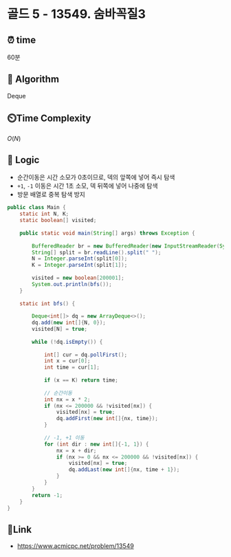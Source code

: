 
# 골드 5 - 13549. 숨바꼭질3
## ⏰  **time**
60분

## :pushpin: **Algorithm**
Deque

## ⏲️**Time Complexity**
$O(N)$

## :round_pushpin: **Logic**

- 순간이동은 시간 소모가 0초이므로, 덱의 앞쪽에 넣어 즉시 탐색
- `+1`, `-1` 이동은 시간 1초 소모, 덱 뒤쪽에 넣어 나중에 탐색
- 방문 배열로 중복 탐색 방지

```java
public class Main {
    static int N, K;
    static boolean[] visited;
    
    public static void main(String[] args) throws Exception {
    	
        BufferedReader br = new BufferedReader(new InputStreamReader(System.in));
        String[] split = br.readLine().split(" ");
        N = Integer.parseInt(split[0]);
        K = Integer.parseInt(split[1]);
        
        visited = new boolean[200001];
        System.out.println(bfs());
    }
    
    static int bfs() {
    	
        Deque<int[]> dq = new ArrayDeque<>();
        dq.add(new int[]{N, 0});
        visited[N] = true;
        
        while (!dq.isEmpty()) {
        	
            int[] cur = dq.pollFirst();
            int x = cur[0];
            int time = cur[1];
            
            if (x == K) return time;
            
            // 순간이동
            int nx = x * 2;
            if (nx <= 200000 && !visited[nx]) {
                visited[nx] = true;
                dq.addFirst(new int[]{nx, time});
            }
            
            // -1, +1 이동
            for (int dir : new int[]{-1, 1}) {
                nx = x + dir;
                if (nx >= 0 && nx <= 200000 && !visited[nx]) {
                    visited[nx] = true;
                    dq.addLast(new int[]{nx, time + 1});
                }
            }
        }
        return -1;
    }
}
```

## 📡**Link**
- https://www.acmicpc.net/problem/13549

